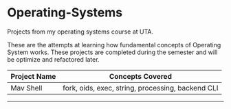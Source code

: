 # Operating-Systems
Projects from my operating systems course at UTA.


These are the attempts at learning how fundamental concepts of Operating System works.
These projects are completed during the semester and will be optimize and refactored later.


| Project Name |		 Concepts Covered		   |
---------------|---------------------------------------------------|
|   Mav Shell  | fork, oids, exec, string, processing, backend CLI |
-------------------------------------------------------------------
